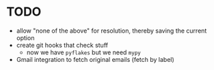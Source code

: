 # TODO

- allow "none of the above" for resolution, thereby saving the current option
- create git hooks that check stuff
	- now we have `pyflakes` but we need `mypy`
- Gmail integration to fetch original emails (fetch by label)
